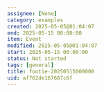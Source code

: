 ```yaml
---
assignee: [None]
category: examples
created: 2025-05-05@01:04:07
end: 2025-05-15 00:00:00
item: Event
modified: 2025-05-05@01:04:07
start: 2025-05-15 00:00:00
status: Not started
tags: [general]
title: footie-20250515000000
uid: af762de167687c6f
---
```



